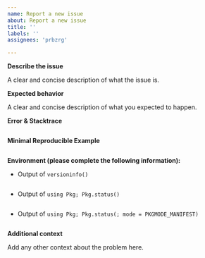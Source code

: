 ```yaml
---
name: Report a new issue
about: Report a new issue
title: ''
labels: ''
assignees: 'prbzrg'

---
```


**Describe the issue**

A clear and concise description of what the issue is.

**Expected behavior**

A clear and concise description of what you expected to happen.

**Error & Stacktrace**

```julia

```

**Minimal Reproducible Example**

```julia

```

**Environment (please complete the following information):**

  - Output of `versioninfo()`

```julia

```

  - Output of `using Pkg; Pkg.status()`

```julia

```

  - Output of `using Pkg; Pkg.status(; mode = PKGMODE_MANIFEST)`

```julia

```

**Additional context**

Add any other context about the problem here.
